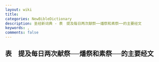 ```yaml
---
layout: wiki
title: 
categories: NewBibleDictionary
description: 圣经新词典 - 表　提及每日两次献祭──燔祭和素祭──的主要经文
keywords: , 
comments: false
---
```


## 表　提及每日两次献祭──燔祭和素祭──的主要经文












